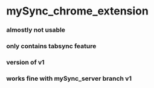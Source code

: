 # mySync_chrome_extension

### almostly not usable

### only contains tabsync feature

### version of v1

### works fine with mySync_server branch v1
